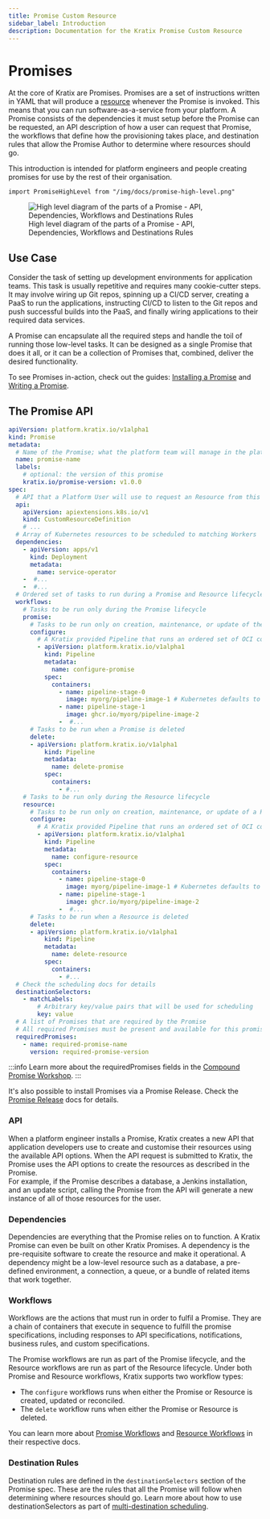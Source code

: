 ```yaml
---
title: Promise Custom Resource
sidebar_label: Introduction
description: Documentation for the Kratix Promise Custom Resource
---
```


# Promises

At the core of Kratix are Promises. Promises are a set of instructions written in YAML that will produce a [resource](../resources/intro) whenever the Promise is invoked. This means that you can run software-as-a-service from your platform. A Promise consists of the dependencies it must setup before the Promise can be requested, an API description of how a user can request that Promise, the workflows that define how the provisioning takes place, and destination rules that allow the Promise Author to determine where resources should go.

This introduction is intended for platform engineers and people creating promises for use by the rest of their organisation.

```mdx-code-block
import PromiseHighLevel from "/img/docs/promise-high-level.png"
```

<figure className="diagram">
  <img className="small" src={PromiseHighLevel} alt="High level diagram of the parts of a Promise - API, Dependencies, Workflows and Destinations Rules" />

  <figcaption>High level diagram of the parts of a Promise - API, Dependencies, Workflows and Destinations Rules</figcaption>
</figure>

## Use Case

Consider the task of setting up development environments for application teams.
This task is usually repetitive and requires many cookie-cutter steps. It may
involve wiring up Git repos, spinning up a CI/CD server, creating a PaaS to run
the applications, instructing CI/CD to listen to the Git repos and push
successful builds into the PaaS, and finally wiring applications to their
required data services.

A Promise can encapsulate all the required steps and handle the toil of running
those low-level tasks. It can be designed as a single Promise that does it all,
or it can be a collection of Promises that, combined, deliver the desired
functionality.

To see Promises in-action, check out the guides: [Installing a Promise](../../guides/installing-a-promise) and [Writing a Promise](../../guides/writing-a-promise).

## The Promise API

```yaml
apiVersion: platform.kratix.io/v1alpha1
kind: Promise
metadata:
  # Name of the Promise; what the platform team will manage in the platform cluster
  name: promise-name
  labels:
    # optional: the version of this promise
    kratix.io/promise-version: v1.0.0
spec:
  # API that a Platform User will use to request an Resource from this Promise
  api:
    apiVersion: apiextensions.k8s.io/v1
    kind: CustomResourceDefinition
    # ... 
  # Array of Kubernetes resources to be scheduled to matching Workers
  dependencies:
    - apiVersion: apps/v1
      kind: Deployment
      metadata:
        name: service-operator
    -  #...
    -  #...
  # Ordered set of tasks to run during a Promise and Resource lifecycle
  workflows:
    # Tasks to be run only during the Promise lifecycle
    promise:
      # Tasks to be run only on creation, maintenance, or update of the Promise
      configure:
        # A Kratix provided Pipeline that runs an ordered set of OCI compliant images
        - apiVersion: platform.kratix.io/v1alpha1
          kind: Pipeline
          metadata:
            name: configure-promise
          spec:
            containers:
              - name: pipeline-stage-0
                image: myorg/pipeline-image-1 # Kubernetes defaults to docker.io
              - name: pipeline-stage-1
                image: ghcr.io/myorg/pipeline-image-2
              -  #...
      # Tasks to be run when a Promise is deleted
      delete: 
      - apiVersion: platform.kratix.io/v1alpha1
          kind: Pipeline
          metadata:
            name: delete-promise
          spec:
            containers:
              - #...
    # Tasks to be run only during the Resource lifecycle
    resource:
      # Tasks to be run only on creation, maintenance, or update of a Resource
      configure:
        # A Kratix provided Pipeline that runs an ordered set of OCI compliant images
        - apiVersion: platform.kratix.io/v1alpha1
          kind: Pipeline
          metadata:
            name: configure-resource
          spec:
            containers:
              - name: pipeline-stage-0
                image: myorg/pipeline-image-1 # Kubernetes defaults to docker.io
              - name: pipeline-stage-1
                image: ghcr.io/myorg/pipeline-image-2
              -  #...
      # Tasks to be run when a Resource is deleted
      delete: 
      - apiVersion: platform.kratix.io/v1alpha1
          kind: Pipeline
          metadata:
            name: delete-resource
          spec:
            containers:
              - #...
  # Check the scheduling docs for details
  destinationSelectors:
    - matchLabels:
        # Arbitrary key/value pairs that will be used for scheduling
        key: value
  # A list of Promises that are required by the Promise
  # All required Promises must be present and available for this promise to be made available
  requiredPromises:
    - name: required-promise-name
      version: required-promise-version
```
:::info
Learn more about the requiredPromises fields in the [Compound Promise Workshop](../../../workshop/part-ii/compound-promise#defining-promises-as-required-promises).
:::


It's also possible to install Promises via a Promise Release. Check the [Promise Release](../promises/releases) docs for details.

### API
When a platform engineer installs a Promise, Kratix creates a new API that application developers use to create and customise their resources using the available API options.
When the API request is submitted to Kratix, the Promise uses the API options to create the resources as described in the Promise.  
For example, if the Promise describes a database, a Jenkins installation, and an update script, calling the Promise from the API will generate a new instance of all of those resources for the user.

### Dependencies
Dependencies are everything that the Promise relies on to function. A Kratix Promise can even be built on other Kratix Promises. A dependency is the pre-requisite software to create the resource and make it operational. A dependency might be a low-level resource such as a database, a pre-defined environment, a connection, a queue, or a bundle of related items that work together.

### Workflows
Workflows are the actions that must run in order to fulfil a Promise. They are a chain of containers that execute in sequence to fulfill the promise specifications, including responses to API specifications, notifications, business rules, and custom specifications.

The Promise workflows are run as part of the Promise lifecycle, and the Resource workflows are run as part of the Resource lifecycle. Under both Promise and Resource workflows, Kratix supports two workflow types:
- The `configure` workflows runs when either the Promise or Resource is created, updated or reconciled.
- The `delete` workflow runs when either the Promise or Resource is deleted.

You can learn more about [Promise Workflows](workflows) and [Resource Workflows](../resources/workflows) in their respective docs.

### Destination Rules
Destination rules are defined in the `destinationSelectors` section of the Promise spec. These are the rules that all the Promise will follow when determining where resources should go. Learn more about how to use destinationSelectors as part of [multi-destination scheduling](../destinations/multidestination-management#promises). 
